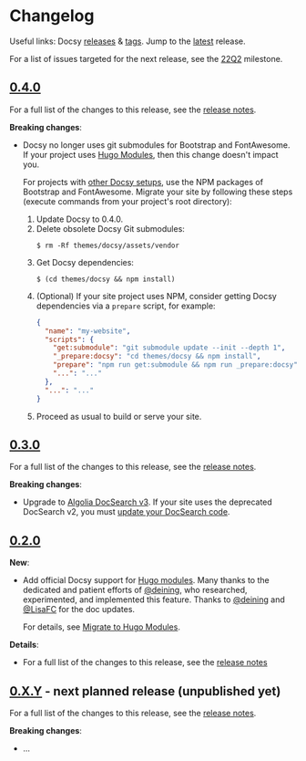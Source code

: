 # Changelog

Useful links: Docsy [releases][] & [tags][]. Jump to the [latest][] release.

For a list of issues targeted for the next release, see the [22Q2][] milestone.

## [0.4.0][]

For a full list of the changes to this release, see the [release notes][0.4.0].

**Breaking changes**:

- Docsy no longer uses git submodules for Bootstrap and FontAwesome. If your
  project uses [Hugo Modules][], then this change doesn't impact you.

  For projects with [other Docsy setups][], use the NPM packages of Bootstrap
  and FontAwesome. Migrate your site by following these steps (execute commands
  from your project's root directory):

   1. Update Docsy to 0.4.0.
   2. Delete obsolete Docsy Git submodules:
      ```console
      $ rm -Rf themes/docsy/assets/vendor
      ```
   3. Get Docsy dependencies:
      ```console
      $ (cd themes/docsy && npm install)
      ```
   4. (Optional) If your site project uses NPM, consider getting Docsy
      dependencies via a `prepare` script, for example:
      ```json
      {
        "name": "my-website",
        "scripts": {
          "get:submodule": "git submodule update --init --depth 1",
          "_prepare:docsy": "cd themes/docsy && npm install",
          "prepare": "npm run get:submodule && npm run _prepare:docsy",
          "...": "..."
        },
        "...": "..."
      }
      ```
   5. Proceed as usual to build or serve your site.

[Hugo Modules]: https://www.docsy.dev/docs/get-started/docsy-as-module/
[other Docsy setups]: https://www.docsy.dev/docs/get-started/other-options/

## [0.3.0][]

For a full list of the changes to this release, see the [release notes][0.3.0].

**Breaking changes**:

- Upgrade to [Algolia DocSearch
  v3](https://docsearch.algolia.com/docs/DocSearch-v3). If your site uses the
  deprecated DocSearch v2, you must [update your DocSearch
  code](https://docsearch.algolia.com/docs/migrating-from-v2).

## [0.2.0][]

**New**:

- Add official Docsy support for [Hugo modules][]. Many thanks to the dedicated and
  patient efforts of [@deining][], who researched, experimented, and implemented
  this feature. Thanks to [@deining][] and [@LisaFC][] for the doc updates.

  For details, see [Migrate to Hugo Modules](https://www.docsy.dev/docs/updating/convert-site-to-module/).

**Details**:

- For a full list of the changes to this release, see the [release notes][0.2.0]

## [0.X.Y][] - next planned release (unpublished yet)

For a full list of the changes to this release, see the [release notes][0.X.Y].

**Breaking changes**:

- ...

[@deining]: https://github.com/deining
[@lisafc]: https://github.com/LisaFC
[0.2.0]: https://github.com/google/docsy/releases/v0.2.0
[0.3.0]: https://github.com/google/docsy/releases/v0.3.0
[0.4.0]: https://github.com/google/docsy/releases/v0.4.0
[0.X.Y]: #
[22q2]: https://github.com/google/docsy/milestone/3
[hugo modules]: https://gohugo.io/hugo-modules/
[latest]: https://github.com/google/docsy/releases/latest
[releases]: https://github.com/google/docsy/releases
[tags]: https://github.com/google/docsy/tags
